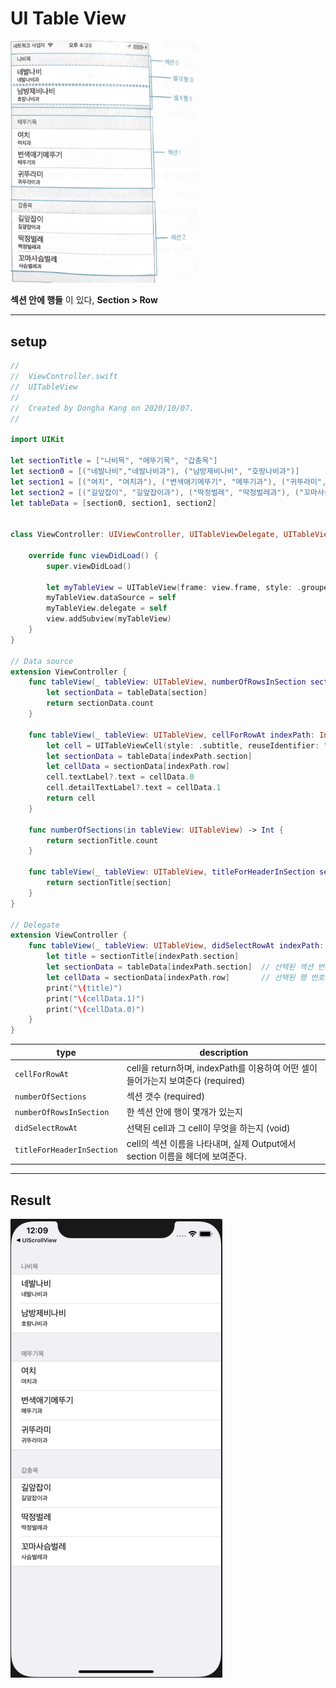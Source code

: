# UI Table View

<img src="IMG_6251.jpg" width=300>

**섹션 안에 행들** 이 있다, **Section > Row**

--- 

## setup

```swift
//
//  ViewController.swift
//  UITableView
//
//  Created by Dongha Kang on 2020/10/07.
//

import UIKit

let sectionTitle = ["나비목", "메뚜기목", "갑충목"]
let section0 = [("네발나비","네발나비과"), ("남방제비나비", "호랑나비과")]
let section1 = [("여치", "여치과"), ("변색애기메뚜기", "메뚜기과"), ("귀뚜라미", "귀뚜라미과")]
let section2 = [("길앞잡이", "길앞잡이과"), ("딱정벌레", "딱정벌레과"), ("꼬마사슴벌레", "사슴벌레과")]
let tableData = [section0, section1, section2]


class ViewController: UIViewController, UITableViewDelegate, UITableViewDataSource {
    
    override func viewDidLoad() {
        super.viewDidLoad()
        
        let myTableView = UITableView(frame: view.frame, style: .grouped)
        myTableView.dataSource = self
        myTableView.delegate = self
        view.addSubview(myTableView)
    }
}

// Data source
extension ViewController {
    func tableView(_ tableView: UITableView, numberOfRowsInSection section: Int) -> Int {
        let sectionData = tableData[section]
        return sectionData.count
    }
    
    func tableView(_ tableView: UITableView, cellForRowAt indexPath: IndexPath) -> UITableViewCell {
        let cell = UITableViewCell(style: .subtitle, reuseIdentifier: "cell")
        let sectionData = tableData[indexPath.section]
        let cellData = sectionData[indexPath.row]
        cell.textLabel?.text = cellData.0
        cell.detailTextLabel?.text = cellData.1
        return cell
    }
    
    func numberOfSections(in tableView: UITableView) -> Int {
        return sectionTitle.count
    }
    
    func tableView(_ tableView: UITableView, titleForHeaderInSection section: Int) -> String? {
        return sectionTitle[section]
    }
}

// Delegate
extension ViewController {
    func tableView(_ tableView: UITableView, didSelectRowAt indexPath: IndexPath) {
        let title = sectionTitle[indexPath.section]
        let sectionData = tableData[indexPath.section]  // 선택된 섹션 번호
        let cellData = sectionData[indexPath.row]       // 선택된 행 번호
        print("\(title)")
        print("\(cellData.1)")
        print("\(cellData.0)")
    }
}
```

|type|description|
|-|-|
|```cellForRowAt```|cell을 return하며, indexPath를 이용하여 어떤 셀이 들어가는지 보여준다 (required)|
|```numberOfSections```|섹션 갯수 (required)|
|```numberOfRowsInSection```|한 섹션 안에 행이 몇개가 있는지|
|```didSelectRowAt```|선택된 cell과 그 cell이 무엇을 하는지 (void)|
|```titleForHeaderInSection```|cell의 섹션 이름을 나타내며, 실제 Output에서 section 이름을 헤더에 보여준다.|

--- 

## Result

![Image](im.png)